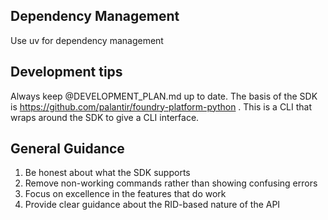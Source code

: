 ## Dependency Management

Use uv for dependency management


## Development tips

Always keep @DEVELOPMENT_PLAN.md up to date.
The basis of the SDK is https://github.com/palantir/foundry-platform-python . This is a
CLI that wraps around the SDK to give a CLI interface.

## General Guidance

1. Be honest about what the SDK supports
2. Remove non-working commands rather than showing confusing errors
3. Focus on excellence in the features that do work
4. Provide clear guidance about the RID-based nature of the API
